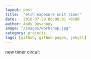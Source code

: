 ```yaml
---
layout: post
title:  "etch exposure unit timer"
date:   2016-07-29 00:00:01 +0100
author: Andy Devanney
image: "/images/workshop.jpg"
category: projects
tags: [github, github-pages, jekyll]
---
```


new timer circuit
<!--more-->
